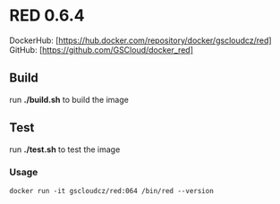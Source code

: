 # RED 0.6.4

DockerHub: [https://hub.docker.com/repository/docker/gscloudcz/red]  
GitHub: [https://github.com/GSCloud/docker_red]

## Build

run **./build.sh** to build the image

## Test

run **./test.sh** to test the image

### Usage

`docker run -it gscloudcz/red:064 /bin/red --version`  
